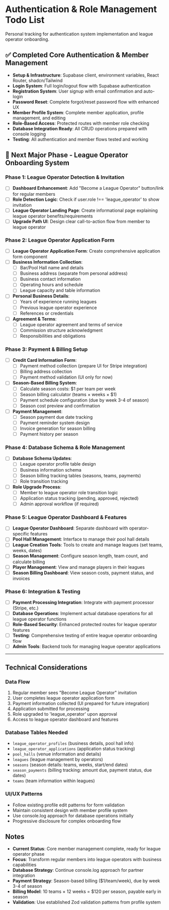 # Authentication & Role Management Todo List

Personal tracking for authentication system implementation and league operator onboarding.

## ✅ Completed Core Authentication & Member Management

- **Setup & Infrastructure**: Supabase client, environment variables, React Router, shadcn/Tailwind
- **Login System**: Full login/logout flow with Supabase authentication
- **Registration System**: User signup with email confirmation and auto-login
- **Password Reset**: Complete forgot/reset password flow with enhanced UX
- **Member Profile System**: Complete member application, profile management, and editing
- **Role-Based Access**: Protected routes with member role checking
- **Database Integration Ready**: All CRUD operations prepared with console logging
- **Testing**: All authentication and member flows tested and working

## 🎯 Next Major Phase - League Operator Onboarding System

### Phase 1: League Operator Detection & Invitation

- [ ] **Dashboard Enhancement**: Add "Become a League Operator" button/link for regular members
- [ ] **Role Detection Logic**: Check if user.role !== 'league_operator' to show invitation
- [ ] **League Operator Landing Page**: Create informational page explaining league operator benefits/requirements
- [ ] **Upgrade Path UI**: Design clear call-to-action flow from member to league operator

### Phase 2: League Operator Application Form

- [ ] **League Operator Application Form**: Create comprehensive application form component
- [ ] **Business Information Collection**:
  - [ ] Bar/Pool Hall name and details
  - [ ] Business address (separate from personal address)
  - [ ] Business contact information
  - [ ] Operating hours and schedule
  - [ ] League capacity and table information
- [ ] **Personal Business Details**:
  - [ ] Years of experience running leagues
  - [ ] Previous league operator experience
  - [ ] References or credentials
- [ ] **Agreement & Terms**:
  - [ ] League operator agreement and terms of service
  - [ ] Commission structure acknowledgment
  - [ ] Responsibilities and obligations

### Phase 3: Payment & Billing Setup

- [ ] **Credit Card Information Form**:
  - [ ] Payment method collection (prepare UI for Stripe integration)
  - [ ] Billing address collection
  - [ ] Payment method validation (UI only for now)
- [ ] **Season-Based Billing System**:
  - [ ] Calculate season costs: $1 per team per week
  - [ ] Season billing calculator (teams × weeks × $1)
  - [ ] Payment schedule configuration (due by week 3-4 of season)
  - [ ] Season cost preview and confirmation
- [ ] **Payment Management**:
  - [ ] Season payment due date tracking
  - [ ] Payment reminder system design
  - [ ] Invoice generation for season billing
  - [ ] Payment history per season

### Phase 4: Database Schema & Role Management

- [ ] **Database Schema Updates**:
  - [ ] League operator profile table design
  - [ ] Business information schema
  - [ ] Season billing tracking tables (seasons, teams, payments)
  - [ ] Role transition tracking
- [ ] **Role Upgrade Process**:
  - [ ] Member to league operator role transition logic
  - [ ] Application status tracking (pending, approved, rejected)
  - [ ] Admin approval workflow (if required)

### Phase 5: League Operator Dashboard & Features

- [ ] **League Operator Dashboard**: Separate dashboard with operator-specific features
- [ ] **Pool Hall Management**: Interface to manage their pool hall details
- [ ] **League Creation Tools**: Tools to create and manage leagues (set teams, weeks, dates)
- [ ] **Season Management**: Configure season length, team count, and calculate billing
- [ ] **Player Management**: View and manage players in their leagues
- [ ] **Season Billing Dashboard**: View season costs, payment status, and invoices

### Phase 6: Integration & Testing

- [ ] **Payment Processing Integration**: Integrate with payment processor (Stripe, etc.)
- [ ] **Database Operations**: Implement actual database operations for all league operator functions
- [ ] **Role-Based Security**: Enhanced protected routes for league operator features
- [ ] **Testing**: Comprehensive testing of entire league operator onboarding flow
- [ ] **Admin Tools**: Backend tools for managing league operator applications

---

## Technical Considerations

### Data Flow
1. Regular member sees "Become League Operator" invitation
2. User completes league operator application form
3. Payment information collected (UI prepared for future integration)
4. Application submitted for processing
5. Role upgraded to 'league_operator' upon approval
6. Access to league operator dashboard and features

### Database Tables Needed
- `league_operator_profiles` (business details, pool hall info)
- `league_operator_applications` (application status tracking)
- `pool_halls` (venue information and details)
- `leagues` (league management by operators)
- `seasons` (season details: teams, weeks, start/end dates)
- `season_payments` (billing tracking: amount due, payment status, due dates)
- `teams` (team information within leagues)

### UI/UX Patterns
- Follow existing profile edit patterns for form validation
- Maintain consistent design with member profile system
- Use console.log approach for database operations initially
- Progressive disclosure for complex onboarding flow

## Notes

- **Current Status**: Core member management complete, ready for league operator phase
- **Focus**: Transform regular members into league operators with business capabilities
- **Database Strategy**: Continue console.log approach for partner integration
- **Payment Strategy**: Season-based billing ($1/team/week), due by week 3-4 of season
- **Billing Model**: 10 teams × 12 weeks = $120 per season, payable early in season
- **Validation**: Use established Zod validation patterns from profile system
